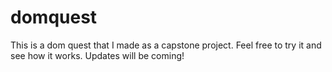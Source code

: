 # domquest
This is a dom quest that I made as a capstone project. Feel free to try it and see how it works. Updates will be coming!
